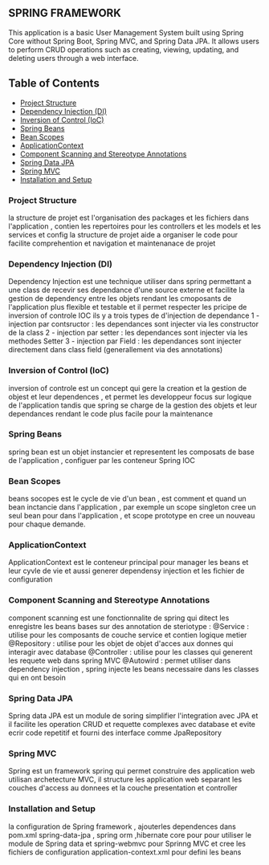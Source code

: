 ## SPRING FRAMEWORK

This application is a basic User Management System 
built using Spring Core without Spring Boot, 
Spring MVC, and Spring Data JPA. It allows users to perform CRUD operations 
such as creating, viewing, updating, and deleting users through a web interface.

## Table of Contents

- [Project Structure](#project-structure)
- [Dependency Injection (DI)](#dependency-injection-di)
- [Inversion of Control (IoC)](#inversion-of-control-ioc)
- [Spring Beans](#spring-beans)
- [Bean Scopes](#bean-scopes)
- [ApplicationContext](#applicationcontext)
- [Component Scanning and Stereotype Annotations](#component-scanning-and-stereotype-annotations)
- [Spring Data JPA](#spring-data-jpa)
- [Spring MVC](#spring-mvc)
- [Installation and Setup](#installation-and-setup)

### Project Structure
la structure de projet est l'organisation des packages et les fichiers dans l'application , contien 
les repertoires pour les controllers et les models et les services et config
la structure de projet aide a organiser le code pour facilite comprehention et navigation et maintenanace de projet 
### Dependency Injection (DI)
Dependency Injection est une technique utiliser dans spring permettant a une class de recevir ses dependance d'une source externe et facilite la gestion de dependency entre les objets  rendant les cmoposants de l'application plus flexible et testable et il permet respecter les pricipe de inversion of controle IOC
ils y a trois types de d'injection de dependance
 1 - injection par contsructor : les dependances sont injecter via les constructor de la class
 2 - injection par setter      : les dependances sont injecter via les methodes Setter
 3 - injection par Field       : les dependances sont injecter directement dans class field (generallement via 
                                 des annotations)


### Inversion of Control (IoC)
inversion of controle est un concept qui gere la creation et la gestion de objest et leur dependences , et permet les developpeur focus sur logique de l'application tandis que spring se charge de la gestion des objets et leur dependances rendant le code plus facile pour la  maintenance 

### Spring Beans
spring bean est un objet instancier et representent les composats de base de l'application , configuer par les conteneur Spring IOC

### Bean Scopes
beans socopes est le cycle de vie d'un bean , est comment et quand un bean inctancie dans l'application , par exemple un scope singleton cree un seul bean pour dans l'application , et scope prototype en cree un nouveau pour chaque demande.

### ApplicationContext
ApplicationContext est le conteneur principal pour manager les beans et leur cyvle de vie et aussi generer dependensy injection et les fichier de configuration

### Component Scanning and Stereotype Annotations
component scanning est une fonctionnalite de spring qui ditect les enregistre les beans bases sur des annotation de steriotype :
@Service : utilise pour les composants de couche service et contien logique metier
@Repository : utilise pour les objet de objet d'acces aux donnes qui interagir avec database
@Controller : utilise pour les classes qui generent les requete web dans spring MVC
@Autowird : permet utiliser dans dependency injection , spring injecte les beans necessaire dans les classes qui en ont besoin

### Spring Data JPA
Spring data JPA est un module de soring simplifier l'integration avec JPA et il facilite les operation CRUD et requette complexes avec database et evite ecrir code repetitif et fourni des interface comme JpaRepository

### Spring MVC
Spring est un framework spring qui permet construire des application web utilisan archetecture MVC, il structure les application web separant les couches d'access au donnees et la couche presentation et controller 

### Installation and Setup
la configuration de Spring framework , ajouterles dependences dans pom.xml spring-data-jpa , spring orm ,hibernate core pour pour utiliser le module de Spring data et spring-webmvc pour Sprinng MVC et cree les fichiers de configuration application-context.xml pour defini les beans
